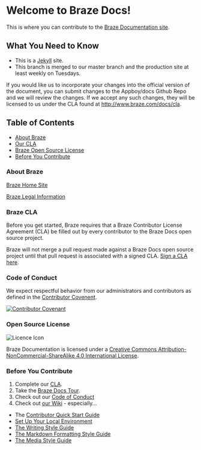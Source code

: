 # Welcome to Braze Docs!

This is where you can contribute to the [Braze Documentation site](http://www.braze.com/docs).

## What You Need to Know

- This is a [Jekyll](https://github.com/Appboy/braze-docs/wiki/Jekyll-Overview) site.
- This branch is merged to our master branch and the production site at least weekly on Tuesdays.

If you would like us to incorporate your changes into the official version of the document, you can submit changes to the Appboy/docs Github Repo and we will review the changes.  If we accept any such changes, they will be licensed to us under the CLA found at http://www.braze.com/docs/cla.

## Table of Contents
- [About Braze](#about-braze)
- [Our CLA](#braze-cla)
- [Braze Open Source License](#open-source-license)
- [Before You Contribute](#before-you-contribute)


### About Braze
[Braze Home Site](https://www.braze.com/)

[Braze Legal Information](https://www.braze.com/legal)

### Braze CLA
Before you get started, Braze requires that a Braze Contributor License Agreement (CLA) be filled out by every contributor to the Braze Docs open source project.

Braze will not merge a pull request made against a Braze Docs open source project until that pull request is associated with a signed CLA. [Sign a CLA here](http://www.braze.com/docs/cla).

### Code of Conduct

We expect respectful behavior from our administrators and contributors as defined in the [Contributor Covenent](https://github.com/Appboy/braze-docs/blob/develop/CODE_OF_CONDUCT.md). 

[![Contributor Covenant](https://img.shields.io/badge/Contributor%20Covenant-v1.4%20adopted-ff69b4.svg)](code-of-conduct.md)

### Open Source License

![Licence Icon](https://i.creativecommons.org/l/by-nc-sa/4.0/88x31.png)

Braze Documentation is licensed under a [Creative Commons Attribution-NonCommercial-ShareAlike 4.0 International License](https://creativecommons.org/licenses/by-nc-sa/4.0/).

### Before You Contribute
1. Complete our [CLA](http://www.braze.com/docs/cla).
2. Take the [Braze Docs Tour](https://www.braze.com/docs/tour).
3. Check out our [Code of Conduct](https://github.com/Appboy/braze-docs/blob/develop/CODE_OF_CONDUCT.md)
4. Check out [our Wiki](https://github.com/Appboy/braze-docs/wiki) - especially…
  - The [Contributor Quick Start Guide](https://github.com/Appboy/braze-docs/wiki/Contributor-Quick-Start-Guide)
  - [Set Up Your Local Environment](https://github.com/Appboy/braze-docs/wiki/Set-Up-Your-Local-Environment)
  - [The Writing Style Guide](https://github.com/Appboy/braze-docs/wiki/Writing-Style-Guide-&-Best-Practices)
  - [The Markdown Formatting Style Guide](https://github.com/Appboy/braze-docs/wiki/Special-Formatting)
  - [The Media Style Guide](https://github.com/Appboy/braze-docs/wiki/Media-Formatting-Guide)
